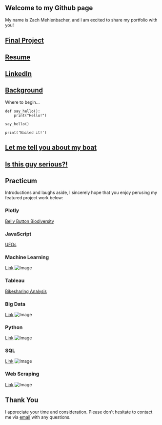 ## Welcome to my Github page

My name is Zach Mehlenbacher, and I am excited to share my portfolio with you!

## [Final Project](url)

## [Resume](url)

## [LinkedIn](https://www.linkedin.com/in/mehlenbacher/)

## [Background](https://youtu.be/jZOywn1qArI?t=12)

Where to begin...

```
def say_hello():
    print("Hello!")
    
say_hello()

print('Nailed it!')
```
## [Let me tell you about my boat](https://youtu.be/d1RnYfFZK2k)
## [Is this guy serious?!](https://youtu.be/B_XuPXGMpLA)
## Practicum

Introductions and laughs aside, I sincerely hope that you enjoy perusing my featured project work below:

### Plotly
[Belly Button Biodiversity](https://stovepipe.github.io/Belly_Button_Bacteria_Dashboard/)


### JavaScript
[UFOs](https://stovepipe.github.io/UFOs/)


### Machine Learning
[Link](url)
![Image](src)

### Tableau
[Bikesharing Analysis](https://public.tableau.com/app/profile/zach.mehlenbacher/viz/BikesharingAnalysis_16468505514540/CitibikeAnalysis)

### Big Data
[Link](url)
![Image](src)

### Python
[Link](url)
![Image](src)

### SQL
[Link](url)
![Image](src)

### Web Scraping
[Link](url)
![Image](src)

## Thank You
I appreciate your time and consideration. Please don't hesitate to contact me via [email](mailto:zach.mehlenbacher@gmail.com) with any questions.
